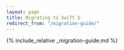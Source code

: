 ```yaml
---
layout: page
title: Migrating to Swift 5
redirect_from: "/migration-guide/"
---
```


{% include_relative _migration-guide.md %}
